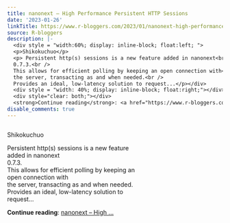 ```yaml
---
title: nanonext – High Performance Persistent HTTP Sessions
date: '2023-01-26'
linkTitle: https://www.r-bloggers.com/2023/01/nanonext-high-performance-persistent-http-sessions/
source: R-bloggers
description: |-
  <div style = "width:60%; display: inline-block; float:left; ">
  <p>Shikokuchuo</p>
  <p> Persistent http(s) sessions is a new feature added in nanonext<br />
  0.7.3.<br />
  This allows for efficient polling by keeping an open connection with<br />
  the server, transacting as and when needed.<br />
  Provides an ideal, low-latency solution to request...</p></div>
  <div style = "width: 40%; display: inline-block; float:right;"></div>
  <div style="clear: both;"></div>
  <strong>Continue reading</strong>: <a href="https://www.r-bloggers.com/2023/01/nanonext-high-performance-persistent-http-sessions/">nanonext – High  ...
disable_comments: true
---
```

<div style = "width:60%; display: inline-block; float:left; ">
<p>Shikokuchuo</p>
<p> Persistent http(s) sessions is a new feature added in nanonext<br />
0.7.3.<br />
This allows for efficient polling by keeping an open connection with<br />
the server, transacting as and when needed.<br />
Provides an ideal, low-latency solution to request...</p></div>
<div style = "width: 40%; display: inline-block; float:right;"></div>
<div style="clear: both;"></div>
<strong>Continue reading</strong>: <a href="https://www.r-bloggers.com/2023/01/nanonext-high-performance-persistent-http-sessions/">nanonext – High  ...